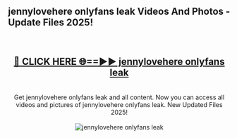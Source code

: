 <h2>jennylovehere onlyfans leak Videos And Photos - Update Files 2025!</h2>
<br>
<div align="center">
<h2><a href="https://top-ai-tools.click/QrbHav" rel="nofollow">🔴 CLICK HERE 🌐==►► jennylovehere onlyfans leak</a></h2>
<br>
Get jennylovehere onlyfans leak and all content. Now you can access all videos and pictures of jennylovehere onlyfans leak. New Updated Files 2025!
<br>
<br>
<a href="https://top-ai-tools.click/QrbHav" rel="nofollow" data-target="animated-image.originalLink"><img src="https://i.ibb.co.com/WyWwxjT/player-gif2.gif" alt="jennylovehere onlyfans leak" style="max-width: 100%; display: inline-block;" data-target="animated-image.originalImage"></a>
</div>
<br>